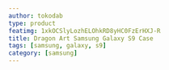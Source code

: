 ```yaml
---
author: tokodab
type: product
featimg: 1xkOCSlyLozhELOhkRD8yHC0FzErHXJ-R
title: Dragon Art Samsung Galaxy S9 Case
tags: [samsung, galaxy, s9]
category: [samsung]
---
```

